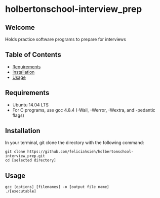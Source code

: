 # holbertonschool-interview_prep

## Welcome
Holds practice software programs to prepare for interviews

## Table of Contents
* [Requirements](#requirements)
* [Installation](#installation)
* [Usage](#usage)


## Requirements
* Ubuntu 14.04 LTS
* For C programs, use gcc 4.8.4 (-Wall, -Werror, -Wextra, and -pedantic flags)

## Installation
In your terminal, git clone the directory with the following command:
```
git clone https://github.com/feliciahsieh/holbertonschool-interview_prep.git
cd [selected directory]
```

## Usage
```
gcc [options] [filenames] -o [output file name]
./[executable]
```
